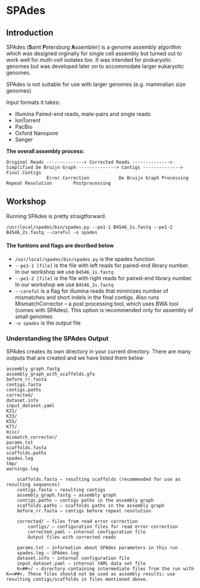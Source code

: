 # SPAdes

## Introduction
SPAdes (**S**aint **P**etersburg **A**ssembler) is a genome assembly algorithm which was designed orginally for single cell assembly but turned out to work well for multi-cell isolates too. It was intended for prokaryotic genomes but was developed later on to accommodate larger eukaryotic genomes.

SPAdes is not suitable for use with larger genomes (e.g. mammalian size genomes).

Input formats it takes: 
- Illumina Paired-end reads, mate-pairs and single reads 
- IonTorrent
- PacBio
- Oxford Nanopore
- Sanger

**The overall assembly process:**

```
Original Reads --------------> Corrected Reads --------------> Simplified De Bruijn Graph --------------> Contigs --------------> Final Contigs
               Error Correction           De Bruijn Graph Processing                     Repeat Resolution        Postprocessing
```

## Workshop

Running SPAdes is pretty straigtforward.
```
/usr/local/spades/bin/spades.py --pe1-1 B4546_1s.fastq --pe1-2 B4546_2s.fastq --careful -o spades
```
#### The funtions and flags are decribed below
- ```/usr/local/spades/bin/spades.py``` is the spades function
- ```--pe1-1 [file]``` is the file with left reads for paired-end library number. In our workshop we use ```B4546_1s.fastq```
- ```--pe1-2 [file]``` is the file with right reads for paired-end library number. In our workshop we use ```B4546_2s.fastq```
- ```--careful``` is a flag for illumina reads that minimizes number of mismatches and short indels in the final contigs. Also runs MismatchCorrector – a post processing tool, which uses BWA tool (comes with SPAdes). This option is recommended only for assembly of small genomes
- ```-o spades``` is the output file

### Understanding the SPAdes Output
SPAdes creates its own directory in your current directory. There are many outputs that are created and we have listed them below
```
assembly_graph.fastg
assembly_graph_with_scaffolds.gfa
before_rr.fasta
contigs.fasta
contigs.paths
corrected/
dataset.info
input_dataset.yaml
K21/
K33/
K55/
K77/
misc/
mismatch_corrector/
params.txt
scaffolds.fasta
scaffolds.paths
spades.log
tmp/
warnings.log
```
```
    scaffolds.fasta – resulting scaffolds (recommended for use as resulting sequences)
    contigs.fasta – resulting contigs
    assembly_graph.fastg – assembly graph
    contigs.paths – contigs paths in the assembly graph
    scaffolds.paths – scaffolds paths in the assembly graph
    before_rr.fasta – contigs before repeat resolution

    corrected/ – files from read error correction
        configs/ – configuration files for read error correction
        corrected.yaml – internal configuration file
        Output files with corrected reads

    params.txt – information about SPAdes parameters in this run
    spades.log – SPAdes log
    dataset.info – internal configuration file
    input_dataset.yaml – internal YAML data set file
    K<##>/ – directory containing intermediate files from the run with K=<##>. These files should not be used as assembly results; use resulting contigs/scaffolds in files mentioned above.
```
